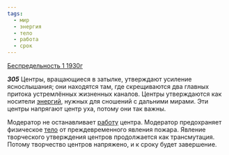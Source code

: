 ```yaml
---
tags:
  - мир
  - энергия
  - тело
  - работа
  - срок
---
```


[Беспредельность 1 1930г](https://127.0.0.1:4002/agni/1930)

___305___
Центры, вращающиеся в затылке, утверждают усиление яснослышания; они находятся там, где скрещиваются два главных притока устремлённых жизненных каналов. Центры утверждаются как носители [энергий](../../../tags/#энергия), нужных для сношений с дальними мирами. Эти центры напрягают центр уха, потому они так важны.   

Модератор не останавливает [работу](../../../tags/#работа) центра. Модератор предохраняет физическое [тело](../../../tags/#тело) от преждевременного явления пожара. Явление творческого утверждения центров продолжается как трансмутация. Потому творчество центров напряжено, и к сроку будет завершение.